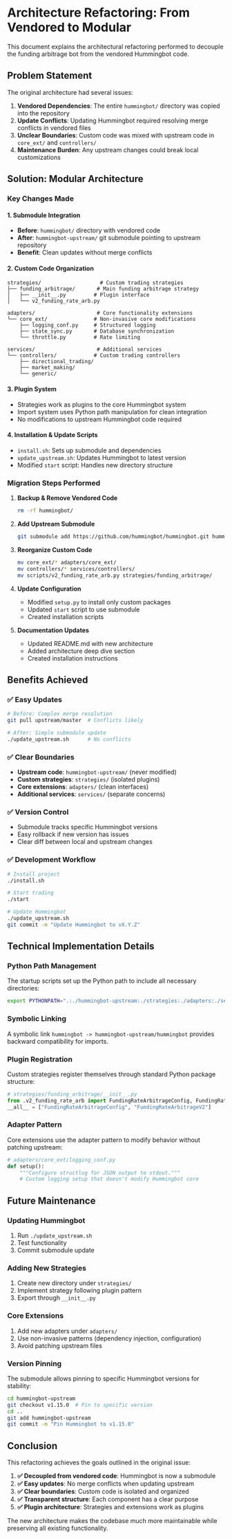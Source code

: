 # Architecture Refactoring: From Vendored to Modular

This document explains the architectural refactoring performed to decouple the funding arbitrage bot from the vendored Hummingbot code.

## Problem Statement

The original architecture had several issues:

1. **Vendored Dependencies**: The entire `hummingbot/` directory was copied into the repository
2. **Update Conflicts**: Updating Hummingbot required resolving merge conflicts in vendored files  
3. **Unclear Boundaries**: Custom code was mixed with upstream code in `core_ext/` and `controllers/`
4. **Maintenance Burden**: Any upstream changes could break local customizations

## Solution: Modular Architecture

### Key Changes Made

#### 1. Submodule Integration
- **Before**: `hummingbot/` directory with vendored code
- **After**: `hummingbot-upstream/` git submodule pointing to upstream repository
- **Benefit**: Clean updates without merge conflicts

#### 2. Custom Code Organization

```
strategies/                   # Custom trading strategies
├── funding_arbitrage/       # Main funding arbitrage strategy
│   ├── __init__.py         # Plugin interface
│   └── v2_funding_rate_arb.py

adapters/                    # Core functionality extensions
└── core_ext/               # Non-invasive core modifications
    ├── logging_conf.py     # Structured logging
    ├── state_sync.py       # Database synchronization  
    └── throttle.py         # Rate limiting

services/                    # Additional services
└── controllers/            # Custom trading controllers
    ├── directional_trading/
    ├── market_making/
    └── generic/
```

#### 3. Plugin System
- Strategies work as plugins to the core Hummingbot system
- Import system uses Python path manipulation for clean integration
- No modifications to upstream Hummingbot code required

#### 4. Installation & Update Scripts

- `install.sh`: Sets up submodule and dependencies
- `update_upstream.sh`: Updates Hummingbot to latest version
- Modified `start` script: Handles new directory structure

### Migration Steps Performed

1. **Backup & Remove Vendored Code**
   ```bash
   rm -rf hummingbot/
   ```

2. **Add Upstream Submodule**
   ```bash
   git submodule add https://github.com/hummingbot/hummingbot.git hummingbot-upstream
   ```

3. **Reorganize Custom Code**
   ```bash
   mv core_ext/* adapters/core_ext/
   mv controllers/* services/controllers/
   mv scripts/v2_funding_rate_arb.py strategies/funding_arbitrage/
   ```

4. **Update Configuration**
   - Modified `setup.py` to install only custom packages
   - Updated `start` script to use submodule
   - Created installation scripts

5. **Documentation Updates**
   - Updated README.md with new architecture
   - Added architecture deep dive section
   - Created installation instructions

## Benefits Achieved

### ✅ Easy Updates
```bash
# Before: Complex merge resolution
git pull upstream/master  # Conflicts likely

# After: Simple submodule update  
./update_upstream.sh      # No conflicts
```

### ✅ Clear Boundaries
- **Upstream code**: `hummingbot-upstream/` (never modified)
- **Custom strategies**: `strategies/` (isolated plugins)
- **Core extensions**: `adapters/` (clean interfaces)
- **Additional services**: `services/` (separate concerns)

### ✅ Version Control
- Submodule tracks specific Hummingbot versions
- Easy rollback if new version has issues
- Clear diff between local and upstream changes

### ✅ Development Workflow
```bash
# Install project
./install.sh

# Start trading
./start

# Update Hummingbot  
./update_upstream.sh
git commit -m "Update Hummingbot to vX.Y.Z"
```

## Technical Implementation Details

### Python Path Management
The startup scripts set up the Python path to include all necessary directories:
```bash
export PYTHONPATH=".:./hummingbot-upstream:./strategies:./adapters:./services:${PYTHONPATH}"
```

### Symbolic Linking
A symbolic link `hummingbot -> hummingbot-upstream/hummingbot` provides backward compatibility for imports.

### Plugin Registration
Custom strategies register themselves through standard Python package structure:

```python
# strategies/funding_arbitrage/__init__.py
from .v2_funding_rate_arb import FundingRateArbitrageConfig, FundingRateArbitrageV2
__all__ = ["FundingRateArbitrageConfig", "FundingRateArbitrageV2"]
```

### Adapter Pattern
Core extensions use the adapter pattern to modify behavior without patching upstream:

```python
# adapters/core_ext/logging_conf.py  
def setup():
    """Configure structlog for JSON output to stdout."""
    # Custom logging setup that doesn't modify Hummingbot core
```

## Future Maintenance

### Updating Hummingbot
1. Run `./update_upstream.sh`
2. Test functionality
3. Commit submodule update

### Adding New Strategies
1. Create new directory under `strategies/`
2. Implement strategy following plugin pattern
3. Export through `__init__.py`

### Core Extensions  
1. Add new adapters under `adapters/`
2. Use non-invasive patterns (dependency injection, configuration)
3. Avoid patching upstream files

### Version Pinning
The submodule allows pinning to specific Hummingbot versions for stability:

```bash
cd hummingbot-upstream
git checkout v1.15.0  # Pin to specific version
cd ..
git add hummingbot-upstream
git commit -m "Pin Hummingbot to v1.15.0"
```

## Conclusion

This refactoring achieves the goals outlined in the original issue:

1. **✅ Decoupled from vendored code**: Hummingbot is now a submodule
2. **✅ Easy updates**: No merge conflicts when updating upstream
3. **✅ Clear boundaries**: Custom code is isolated and organized
4. **✅ Transparent structure**: Each component has a clear purpose
5. **✅ Plugin architecture**: Strategies and extensions work as plugins

The new architecture makes the codebase much more maintainable while preserving all existing functionality.